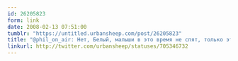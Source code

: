 ```yaml
---
id: 26205823
form: link
date: 2008-02-13 07:51:00
tumblr: "https://untitled.urbansheep.com/post/26205823"
title: "@phil_on_air: Нет, Белый, малыши в это время не спят, только эти пожилые упыри. Кавабунга!"
linkurl: http://twitter.com/urbansheep/statuses/705346732
---
```


